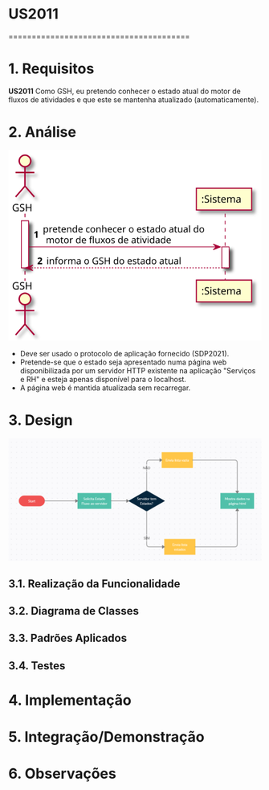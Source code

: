 # US2011
=======================================


# 1. Requisitos

**US2011** Como GSH, eu pretendo conhecer o estado atual do motor de fluxos de atividades e que este se mantenha atualizado (automaticamente).

# 2. Análise

![SSD.svg](SSD.svg)

* Deve ser usado o protocolo de aplicação fornecido (SDP2021).
* Pretende-se que o estado seja apresentado numa página web disponibilizada por um servidor HTTP existente na aplicação "Serviços e RH" e esteja apenas disponível para o localhost.
* A página web é mantida atualizada sem recarregar.

# 3. Design

![fluxograma.PNG](fluxograma.PNG)

## 3.1. Realização da Funcionalidade

## 3.2. Diagrama de Classes

## 3.3. Padrões Aplicados

## 3.4. Testes 


# 4. Implementação


# 5. Integração/Demonstração


# 6. Observações






